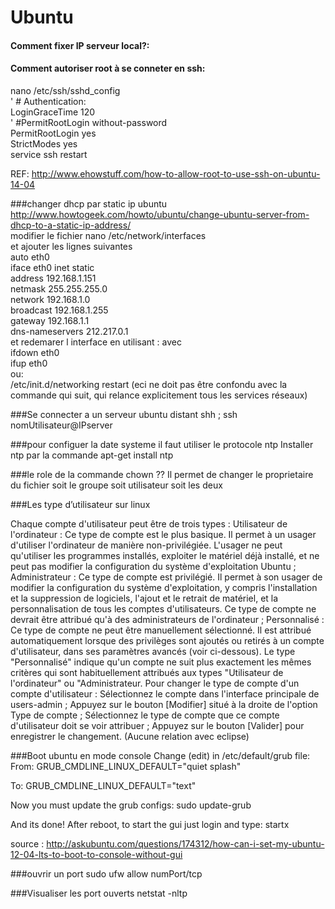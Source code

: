 # Ubuntu

#### Comment fixer IP serveur local?:

#### Comment autoriser root à se conneter en ssh:    
nano /etc/ssh/sshd_config   
' # Authentication:   
LoginGraceTime 120    
' #PermitRootLogin without-password   
PermitRootLogin yes   
StrictModes yes   
service ssh restart   

REF:  http://www.ehowstuff.com/how-to-allow-root-to-use-ssh-on-ubuntu-14-04   

###changer dhcp par static ip ubuntu            
http://www.howtogeek.com/howto/ubuntu/change-ubuntu-server-from-dhcp-to-a-static-ip-address/            
modifier le fichier 
nano /etc/network/interfaces             
et ajouter les lignes suivantes                      
auto eth0               
iface eth0 inet static          
        address 192.168.1.151           
        netmask 255.255.255.0           
        network 192.168.1.0             
        broadcast 192.168.1.255         
        gateway 192.168.1.1             
        dns-nameservers 212.217.0.1         
et redemarer l interface en utilisant : avec            
ifdown eth0             
ifup eth0               
ou:             
/etc/init.d/networking restart          (eci ne doit pas être confondu avec la commande qui suit, qui relance explicitement tous les services réseaux)                

###Se connecter a un serveur ubuntu distant shh ;
  ssh nomUtilisateur@IPserver

###pour configuer la date systeme il faut utiliser le protocole ntp
Installer ntp par la commande
apt-get install ntp

###le role de la commande chown ??
Il permet de changer le proprietaire du fichier soit le groupe soit utilisateur soit les deux

###Les type d’utilisateur sur linux

Chaque compte d'utilisateur peut être de trois types :
Utilisateur de l'ordinateur : Ce type de compte est le plus basique. Il permet à un usager d'utiliser l'ordinateur de manière non-privilégiée. L'usager ne peut qu'utiliser les programmes installés, exploiter le matériel déjà installé, et ne peut pas modifier la configuration du système d'exploitation Ubuntu ;
Administrateur : Ce type de compte est privilégié. Il permet à son usager de modifier la configuration du système d'exploitation, y compris l'installation et la suppression de logiciels, l'ajout et le retrait de matériel, et la personnalisation de tous les comptes d'utilisateurs. Ce type de compte ne devrait être attribué qu'à des administrateurs de l'ordinateur ;
Personnalisé : Ce type de compte ne peut être manuellement sélectionné. Il est attribué automatiquement lorsque des privilèges sont ajoutés ou retirés à un compte d'utilisateur, dans ses paramètres avancés (voir ci-dessous). Le type "Personnalisé" indique qu'un compte ne suit plus exactement les mêmes critères qui sont habituellement attribués aux types "Utilisateur de l'ordinateur" ou "Administrateur.
Pour changer le type de compte d'un compte d'utilisateur :
Sélectionnez le compte dans l'interface principale de users-admin ;
Appuyez sur le bouton [Modifier] situé à la droite de l'option Type de compte ;
Sélectionnez le type de compte que ce compte d'utilisateur doit se voir attribuer ;
Appuyez sur le bouton [Valider] pour enregistrer le changement.
(Aucune relation avec eclipse)

###Boot ubuntu en mode console
Change (edit) in /etc/default/grub file:
From:
GRUB_CMDLINE_LINUX_DEFAULT="quiet splash"

To:
GRUB_CMDLINE_LINUX_DEFAULT="text"

Now you must update the grub configs:
sudo update-grub

And its done! After reboot, to start the gui just login and type:
startx

source : http://askubuntu.com/questions/174312/how-can-i-set-my-ubuntu-12-04-lts-to-boot-to-console-without-gui

###ouvrir un port 
sudo ufw allow numPort/tcp

###Visualiser les port ouverts
netstat -nltp
